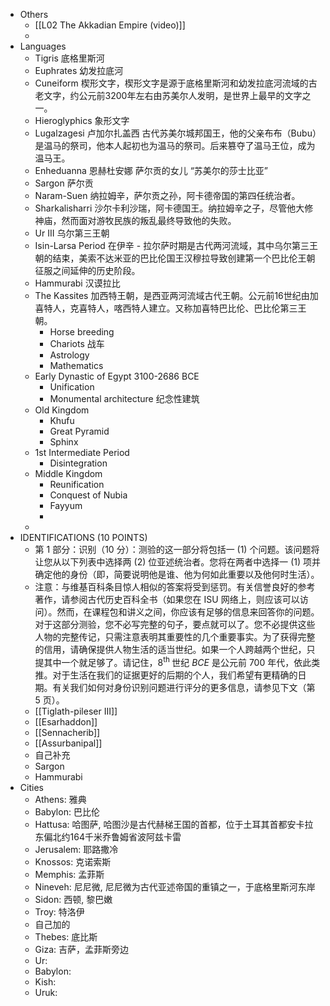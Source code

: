 - Others
	- [[L02 The Akkadian Empire (video)]]
	-
- Languages
	- Tigris 底格里斯河
	- Euphrates 幼发拉底河
	- Cuneiform 楔形文字，楔形文字是源于底格里斯河和幼发拉底河流域的古老文字，约公元前3200年左右由苏美尔人发明，是世界上最早的文字之一。
	- Hieroglyphics 象形文字
	- Lugalzagesi 卢加尔扎盖西 古代苏美尔城邦国王，他的父亲布布（Bubu）是温马的祭司，他本人起初也为温马的祭司。后来篡夺了温马王位，成为温马王。
	- Enheduanna 恩赫杜安娜 萨尔贡的女儿 “苏美尔的莎士比亚”
	- Sargon 萨尔贡
	- Naram-Suen 纳拉姆辛，萨尔贡之孙，阿卡德帝国的第四任统治者。
	- Sharkalisharri 沙尔卡利沙瑞，阿卡德国王。纳拉姆辛之子，尽管他大修神庙，然而面对游牧民族的叛乱最终导致他的失败。
	- Ur III 乌尔第三王朝
	- Isin-Larsa Period 在伊辛 - 拉尔萨时期是古代两河流域，其中乌尔第三王朝的结束，美索不达米亚的巴比伦国王汉穆拉导致创建第一个巴比伦王朝征服之间延伸的历史阶段。
	- Hammurabi 汉谟拉比
	- The Kassites 加西特王朝，是西亚两河流域古代王朝。公元前16世纪由加喜特人，克喜特人，喀西特人建立。又称加喜特巴比伦、巴比伦第三王朝。
		- Horse breeding
		- Chariots 战车
		- Astrology
		- Mathematics
	- Early Dynastic of Egypt 3100-2686 BCE
		- Unification
		- Monumental architecture 纪念性建筑
	- Old Kingdom
		- Khufu
		- Great Pyramid
		- Sphinx
	- 1st Intermediate Period
		- Disintegration
	- Middle Kingdom
		- Reunification
		- Conquest of Nubia
		- Fayyum
		-
	-
- IDENTIFICATIONS (10 POINTS)
	- 第 1 部分：识别（10 分）：测验的这一部分将包括一 (1) 个问题。该问题将让您从以下列表中选择两 (2) 位亚述统治者。您将在两者中选择一 (1) 项并确定他的身份（即，简要说明他是谁、他为何如此重要以及他何时生活）。
	- 注意：与维基百科条目惊人相似的答案将受到惩罚。有关信誉良好的参考著作，请参阅古代历史百科全书（如果您在 ISU 网络上，则应该可以访问）。然而，在课程包和讲义之间，你应该有足够的信息来回答你的问题。对于这部分测验，您不必写完整的句子，要点就可以了。您不必提供这些人物的完整传记，只需注意表明其重要性的几个重要事实。为了获得完整的信用，请确保提供人物生活的适当世纪。如果一个人跨越两个世纪，只提其中一个就足够了。请记住，$8^{\text {th }}$ 世纪 $B C E$ 是公元前 700 年代，依此类推。对于生活在我们的证据更好的后期的个人，我们希望有更精确的日期。有关我们如何对身份识别问题进行评分的更多信息，请参见下文（第 5 页$）$。
	- [[Tiglath-pileser III]]
	- [[Esarhaddon]]
	- [[Sennacherib]]
	- [[Assurbanipal]]
	- 自己补充
	- Sargon
	- Hammurabi
- Cities
	- Athens: 雅典
	- Babylon: 巴比伦
	- Hattusa: 哈图萨, 哈图沙是古代赫梯王国的首都，位于土耳其首都安卡拉东偏北约164千米乔鲁姆省波阿兹卡雷
	- Jerusalem: 耶路撒冷
	- Knossos: 克诺索斯
	- Memphis: 孟菲斯
	- Nineveh: 尼尼微, 尼尼微为古代亚述帝国的重镇之一，于底格里斯河东岸
	- Sidon: 西顿, 黎巴嫩
	- Troy: 特洛伊
	- 自己加的
	- Thebes: 底比斯
	- Giza: 吉萨，孟菲斯旁边
	- Ur:
	- Babylon:
	- Kish:
	- Uruk: